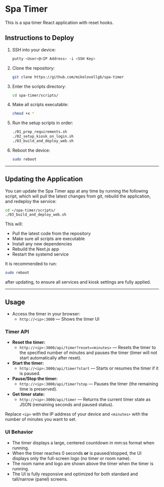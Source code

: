 # Spa Timer

This is a spa timer React application with reset hooks.

## Instructions to Deploy

1. SSH into your device:

   ```sh
   putty <User>@<IP Address> -i <SSH Key>
   ```

2. Clone the repository:

   ```sh
   git clone https://github.com/mikelovellgb/spa-timer
   ```

3. Enter the scripts directory:

   ```sh
   cd spa-timer/scripts/
   ```

4. Make all scripts executable:

   ```sh
   chmod +x *
   ```

5. Run the setup scripts in order:

   ```sh
   ./01_prep_requirements.sh
   ./02_setup_kiosk_on_login.sh
   ./03_build_and_deploy_web.sh
   ```

6. Reboot the device:

   ```sh
   sudo reboot
   ```

---

## Updating the Application

You can update the Spa Timer app at any time by running the following script, which will pull the latest changes from git, rebuild the application, and redeploy the service:

```sh
cd ~/spa-timer/scripts/
./03_build_and_deploy_web.sh
```

This will:
- Pull the latest code from the repository
- Make sure all scripts are executable
- Install any new dependencies
- Rebuild the Next.js app
- Restart the systemd service

It is recommended to run:

```sh
sudo reboot
```

after updating, to ensure all services and kiosk settings are fully applied.

---

## Usage

- Access the timer in your browser:
  - `http://<ip>:3000` — Shows the timer UI

### Timer API

- **Reset the timer:**
  - `http://<ip>:3000/api/timer?reset=<minutes>` — Resets the timer to the specified number of minutes and pauses the timer (timer will not start automatically after reset).
- **Start the timer:**
  - `http://<ip>:3000/api/timer?start` — Starts or resumes the timer if it is paused.
- **Pause/Stop the timer:**
  - `http://<ip>:3000/api/timer?stop` — Pauses the timer (the remaining time is preserved).
- **Get timer state:**
  - `http://<ip>:3000/api/timer` — Returns the current timer state as JSON (remaining seconds and paused status).

Replace `<ip>` with the IP address of your device and `<minutes>` with the number of minutes you want to set.

### UI Behavior

- The timer displays a large, centered countdown in mm:ss format when running.
- When the timer reaches 0 seconds **or** is paused/stopped, the UI displays only the full-screen logo (no timer or room name).
- The room name and logo are shown above the timer when the timer is running.
- The UI is fully responsive and optimized for both standard and tall/narrow (panel) screens.

